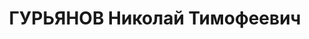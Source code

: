 ---
title: ГУРЬЯНОВ Николай Тимофеевич
description: "Род. в 1905, Татарстан, Нурлатский р-н, с. Утяково. Проживал: Ярославская\
  \ обл., г.Ярославль, пр.Шмидта, д.16. Культовая комиссия Яроблисполкома, Секретарь\
  \ \n  Арестован 03.08.1937. Обв. по ст. 58-8, 58-11. Приговор: ВК ВС СССР, 29.12.1937\
  \ – ВМН с конфискацией имущества. Расстрелян 30.12.1937. \n  Реабилитирован Прокуратурой\
  \ ЯО 15.04.2002"
---